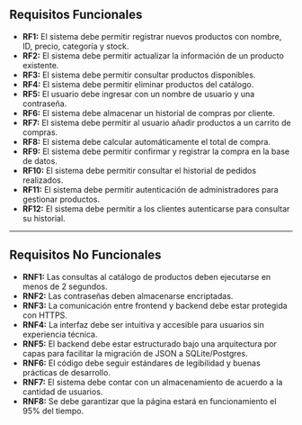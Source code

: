 ## Requisitos Funcionales

- **RF1:** El sistema debe permitir registrar nuevos productos con nombre, ID, precio, categoría y stock.  
- **RF2:** El sistema debe permitir actualizar la información de un producto existente.  
- **RF3:** El sistema debe permitir consultar productos disponibles.  
- **RF4:** El sistema debe permitir eliminar productos del catálogo.  
- **RF5:** El usuario debe ingresar con un nombre de usuario y una contraseña.  
- **RF6:** El sistema debe almacenar un historial de compras por cliente.  
- **RF7:** El sistema debe permitir al usuario añadir productos a un carrito de compras.  
- **RF8:** El sistema debe calcular automáticamente el total de compra.  
- **RF9:** El sistema debe permitir confirmar y registrar la compra en la base de datos.  
- **RF10:** El sistema debe permitir consultar el historial de pedidos realizados.  
- **RF11:** El sistema debe permitir autenticación de administradores para gestionar productos.  
- **RF12:** El sistema debe permitir a los clientes autenticarse para consultar su historial.  

---

## Requisitos No Funcionales

- **RNF1:** Las consultas al catálogo de productos deben ejecutarse en menos de 2 segundos.  
- **RNF2:** Las contraseñas deben almacenarse encriptadas.  
- **RNF3:** La comunicación entre frontend y backend debe estar protegida con HTTPS.  
- **RNF4:** La interfaz debe ser intuitiva y accesible para usuarios sin experiencia técnica.  
- **RNF5:** El backend debe estar estructurado bajo una arquitectura por capas para facilitar la migración de JSON a SQLite/Postgres.  
- **RNF6:** El código debe seguir estándares de legibilidad y buenas prácticas de desarrollo.  
- **RNF7:** El sistema debe contar con un almacenamiento de acuerdo a la cantidad de usuarios.  
- **RNF8:** Se debe garantizar que la página estará en funcionamiento el 95% del tiempo.  